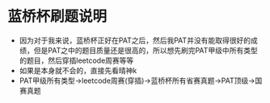 # 蓝桥杯刷题说明



- 因为对于我来说，蓝桥杯正好在PAT之后，然后我PAT并没有能取得很好的成绩，但是PAT之中的题目质量还是很高的，所以想先刷完PAT甲级中所有类型的题目，然后穿插leetcode周赛等等
- 如果是本身就不会的，直接先看晴神k
- PAT甲级所有类型->leetcode周赛(穿插)->蓝桥杯所有省赛真题->PAT顶级->国赛真题
